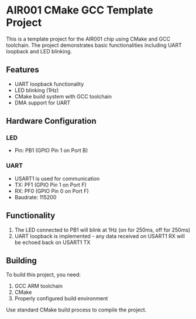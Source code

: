 # AIR001 CMake GCC Template Project

This is a template project for the AIR001 chip using CMake and GCC toolchain. The project demonstrates basic functionalities including UART loopback and LED blinking.

## Features

- UART loopback functionality
- LED blinking (1Hz)
- CMake build system with GCC toolchain
- DMA support for UART

## Hardware Configuration

### LED
- Pin: PB1 (GPIO Pin 1 on Port B)

### UART
- USART1 is used for communication
- TX: PF1 (GPIO Pin 1 on Port F)
- RX: PF0 (GPIO Pin 0 on Port F)
- Baudrate: 115200

## Functionality

1. The LED connected to PB1 will blink at 1Hz (on for 250ms, off for 250ms)
2. UART loopback is implemented - any data received on USART1 RX will be echoed back on USART1 TX

## Building

To build this project, you need:
1. GCC ARM toolchain
2. CMake
3. Properly configured build environment

Use standard CMake build process to compile the project.